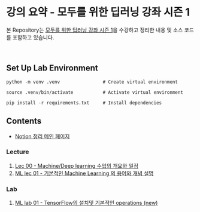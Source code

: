 # 강의 요약 - 모두를 위한 딥러닝 강좌 시즌 1

본 Repository는 [모두를 위한 딥러닝 강좌 시즌 1](https://youtube.com/playlist?list=PLlMkM4tgfjnLSOjrEJN31gZATbcj_MpUm&si=wWmwhuTcA7AHB2sj)을 수강하고 정리한 내용 및 소스 코드를 포함하고 있습니다.

<br/>

## Set Up Lab Environment

```
python -m venv .venv                # Create virtual environment

source .venv/bin/activate           # Activate virtual environment

pip install -r requirements.txt     # Install dependencies
```

## Contents

- [Notion 정리 메인 페이지](https://distinct-bulb-c95.notion.site/ba3fb5a57ef449558562d2348b3f9fda?pvs=4)

### Lecture

1. [Lec 00 - Machine/Deep learning 수업의 개요와 일정](https://distinct-bulb-c95.notion.site/Lec-00-Machine-Deep-learning-948368c00e494cc6b68f696da7cde634?pvs=4)
2. [ML lec 01 - 기본적인 Machine Learning 의 용어와 개념 설명](https://www.notion.so/ML-lec-01-Machine-Learning-8ddc8094fc6a4b4b883778c23700190b?pvs=4)

### Lab

1. [ML lab 01 - TensorFlow의 설치및 기본적인 operations (new)](https://distinct-bulb-c95.notion.site/ML-lab-01-TensorFlow-operations-new-6779a5cde8ae48b89edf4a5d417d09b7?pvs=4)
